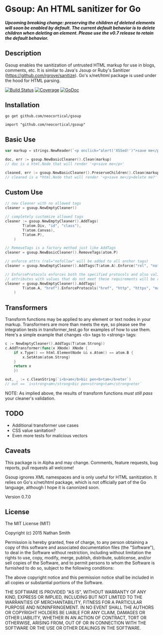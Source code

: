# Gsoup: An HTML sanitizer for Go

##### Upcoming breaking change: preserving the children of deleted elements will soon be enabled by default. The current default behavior is to delete children when deleting an element. Please use the v0.7 release to retain the default behavior.

## Description

Gsoup enables the sanitization of untrusted HTML markup for use in blogs, comments, etc. It is similar to Java's Jsoup or Ruby's Sanitizer (https://github.com/rgrove/sanitize). Go's x/net/html package is used under the hood for HTML parsing.

[![Build Status](https://travis-ci.org/neocortical/gsoup.svg?branch=master)](https://travis-ci.org/neocortical/gsoup) [![Coverage](http://gocover.io/_badge/github.com/neocortical/gsoup)](http://gocover.io/github.com/neocortical/gsoup) [![GoDoc](https://godoc.org/github.com/neocortical/gsoup?status.svg)](https://godoc.org/github.com/neocortical/gsoup)

## Installation

`go get github.com/neocortical/gsoup`

`import "github.com/neocortical/gsoup"`

## Basic Use

```go
var markup = strings.NewReader(`<p onclick="alert('XSSed!')">save me</p><div>delete me?</div>`)

doc, err := gsoup.NewBasicCleaner().Clean(markup)
// doc is a html.Node that will render '<p>save me</p>'

cleaned, err := gsoup.NewBasicCleaner().PreserveChildren().Clean(markup)
// cleaned is a *html.Node that will render '<p>save me</p>delete me?'

```


## Custom Use

```go
// new Cleaner with no allowed tags
cleaner = gsoup.NewEmptyCleaner()

// completely customize allowed tags
cleaner := gsoup.NewEmptyCleaner().AddTags(
		T(atom.Div, "id", "class"),
		T(atom.Canvas),
		T(atom.P),
	)

// RemoveTags is a factory method just like AddTags
cleaner = gsoup.NewBasicCleaner().RemoveTags(atom.P)

// enforce attrs (rel="nofollow" will be added to all anchor tags)
cleaner = gsoup.NewEmptyCleaner().AddTags(T(atom.A).Enforce("rel", "nofollow"))

// EnforceProtocols enforces both the specified protocols and also valid URLs
// attributes with values that do not meet these requirements will be removed
cleaner = gsoup.NewEmptyCleaner().AddTags(
		T(atom.A, "href").EnforceProtocols("href", "http", "https", "mailto"),
	)
```

## Transformers

Transform functions may be applied to any element or text nodes in your markup. Transformers are more than meets the eye, so please see the integration tests in transformer_test.go for examples of how to use them. Here's a simple example that changes &lt;b&gt; tags to &lt;strong&gt; tags:

```go
c := NewEmptyCleaner().AddTags(T(atom.Strong))
c.AddTransformer(func(x XNode) XNode {
	if x.Type() == html.ElementNode && x.Atom() == atom.B {
		x.SetAtom(atom.Strong)
	}
	return x
	})

out, _ := c.CleanString(`i<b>am</b>bic pen<b>tam</b>eter`)
// out == `i<strong>am</strong>bic pen<strong>tam</strong>eter`
```

NOTE: As implied above, the results of transform functions _must still pass_ your cleaner's validation.


## TODO

* Additional transformer use cases
* CSS value sanitation?
* Even more tests for malicious vectors


## Caveats

This package is in Alpha and may change. Comments, feature requests, bug reports, pull requests all welcome!

Gsoup ignores XML namespaces and is only useful for HTML sanitization. It relies on Go's x/net/html package, which is not officially part of the Go language, although I hope it is canonized soon.

Version 0.7.0


## License

The MIT License (MIT)

Copyright (c) 2015 Nathan Smith

Permission is hereby granted, free of charge, to any person obtaining a copy
of this software and associated documentation files (the "Software"), to deal
in the Software without restriction, including without limitation the rights
to use, copy, modify, merge, publish, distribute, sublicense, and/or sell
copies of the Software, and to permit persons to whom the Software is
furnished to do so, subject to the following conditions:

The above copyright notice and this permission notice shall be included in all
copies or substantial portions of the Software.

THE SOFTWARE IS PROVIDED "AS IS", WITHOUT WARRANTY OF ANY KIND, EXPRESS OR
IMPLIED, INCLUDING BUT NOT LIMITED TO THE WARRANTIES OF MERCHANTABILITY,
FITNESS FOR A PARTICULAR PURPOSE AND NONINFRINGEMENT. IN NO EVENT SHALL THE
AUTHORS OR COPYRIGHT HOLDERS BE LIABLE FOR ANY CLAIM, DAMAGES OR OTHER
LIABILITY, WHETHER IN AN ACTION OF CONTRACT, TORT OR OTHERWISE, ARISING FROM,
OUT OF OR IN CONNECTION WITH THE SOFTWARE OR THE USE OR OTHER DEALINGS IN THE
SOFTWARE.
